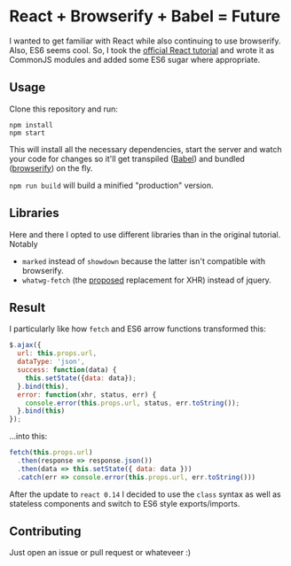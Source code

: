 # React + Browserify + Babel = Future

I wanted to get familiar with React while also continuing to use browserify. Also, ES6 seems cool. So, I took the [official React tutorial](https://facebook.github.io/react/docs/tutorial.html) and wrote it as CommonJS modules and added some ES6 sugar where appropriate.

## Usage

Clone this repository and run:
```
npm install
npm start
```

This will install all the necessary dependencies, start the server and watch your code for changes
so it'll get transpiled ([Babel](http://babeljs.io)) and bundled ([browserify](http://browserify.org)) on the fly.

`npm run build` will build a minified "production" version.

## Libraries

Here and there I opted to use different libraries than in the original tutorial. Notably

- `marked` instead of `showdown` because the latter isn't compatible with browserify.
- `whatwg-fetch` (the [proposed](https://fetch.spec.whatwg.org/) replacement for XHR) instead of jquery.

## Result

I particularly like how `fetch` and ES6 arrow functions transformed this:

```javascript
$.ajax({
  url: this.props.url,
  dataType: 'json',
  success: function(data) {
    this.setState({data: data});
  }.bind(this),
  error: function(xhr, status, err) {
    console.error(this.props.url, status, err.toString());
  }.bind(this)
});
```

...into this:
```javascript
fetch(this.props.url)
  .then(response => response.json())
  .then(data => this.setState({ data: data }))
  .catch(err => console.error(this.props.url, err.toString()))
```

After the update to `react 0.14` I decided to use the `class` syntax as well as stateless components
and switch to ES6 style exports/imports.

## Contributing

Just open an issue or pull request or whateveer :)

